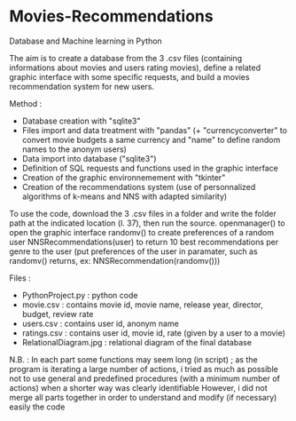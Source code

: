 # Movies-Recommendations
Database and Machine learning in Python

The aim is to create a database from the 3 .csv files (containing informations about movies and users rating movies), define a related graphic interface with some specific requests, and build a movies recommendation system for new users.

Method :
- Database creation with "sqlite3"
- Files import and data treatment with "pandas" (+ "currencyconverter" to convert movie budgets a same currency and "name" to define random names to the anonym users)
- Data import into database ("sqlite3")
- Definition of SQL requests and functions used in the graphic interface
- Creation of the graphic environnemement with "tkinter"
- Creation of the recommendations system (use of personnalized algorithms of k-means and NNS with adapted similarity)

To use the code, download the 3 .csv files in a folder and write the folder path at the indicated location (l. 37), then run the source.
openmanager() to open the graphic interface
randomv() to create preferences of a random user
NNSRecommendations(user) to return 10 best recommendations per genre to the user 
(put preferences of the user in paramater, such as randomv() returns, ex: NNSRecommendation(randomv()))

Files :
- PythonProject.py : python code
- movie.csv : contains movie id, movie name, release year, director, budget, review rate
- users.csv : contains user id, anonym name
- ratings.csv : contains user id, movie id, rate (given by a user to a movie)
- RelationalDiagram.jpg : relational diagram of the final database

N.B. : In each part some functions may seem long (in script) ; as the program is iterating a large number of actions, i tried as much as possible not to use general and predefined procedures (with a minimum number of actions) when a shorter way was clearly identifiable
However, i did not merge all parts together in order to understand and modify (if necessary) easily the code
